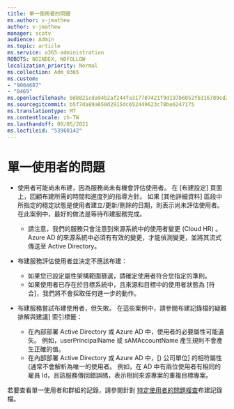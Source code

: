 ```yaml
---
title: 單一使用者的問題
ms.author: v-jmathew
author: v-jmathew
manager: scotv
audience: Admin
ms.topic: article
ms.service: o365-administration
ROBOTS: NOINDEX, NOFOLLOW
localization_priority: Normal
ms.collection: Adm_O365
ms.custom:
- "9004687"
- "8469"
ms.openlocfilehash: 8d8821cda94b2af244fa317707421f9d197b6052fb316789cd286ea8b4adf19e
ms.sourcegitcommit: b5f7da89a650d2915dc652449623c78be6247175
ms.translationtype: MT
ms.contentlocale: zh-TW
ms.lasthandoff: 08/05/2021
ms.locfileid: "53960142"
---
```

# <a name="problem-with-single-user"></a>單一使用者的問題

- 使用者可能尚未布建，因為服務尚未有機會評估使用者。 在 [布建設定] 頁面上，回顧布建所需的時間和進度列的指導方針。 如果 [其他詳細資料] 區段中所指定的穩定狀態是使用者建立/更新/刪除的日期，則表示尚未評估使用者。 在此案例中，最好的做法是等待布建服務完成。

  - 請注意，我們的服務只會注意到來源系統中的使用者變更 (Cloud HR) 。 Azure AD 的來源系統中必須有有效的變更，才能偵測變更，並將其流式傳送至 Active Directory。
- 布建服務評估使用者並決定不應該布建：
  - 如果您已設定屬性架構範圍篩選，請確定使用者符合您指定的準則。
  - 如果使用者已存在於目標系統中，且來源和目標中的使用者狀態為 [符合]，我們將不會採取任何進一步的動作。
- 布建服務嘗試布建使用者，但失敗。 在這些案例中，請參閱布建記錄檔的疑難排解與建議] 索引標籤：
  - 在內部部署 Active Directory 或 Azure AD 中，使用者的必要屬性可能遺失。 例如，userPrincipalName 或 sAMAccountName 產生規則不會產生正確的值。
  - 在內部部署 Active Directory 或 Azure AD 中，[) 公司單位] 的相符屬性 (通常不會解析為唯一的使用者。 例如，在 AD 中有兩位使用者有相同的雇員 Id，且該服務傳回錯誤碼，表示相同來源專案的重複目標專案。

若要查看單一使用者和群組的記錄，請參閱針對 [特定使用者的問題複查](https://docs.microsoft.com/azure/active-directory/reports-monitoring/concept-provisioning-logs)布建記錄檔。
